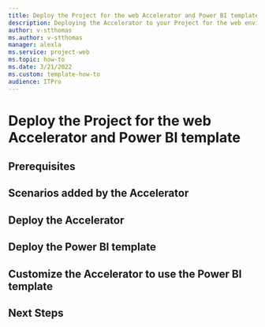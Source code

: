 ```yaml
---
title: Deploy the Project for the web Accelerator and Power BI template
description: Deploying the Accelerator to your Project for the web environment adds . Add a Power BI template for extra reporting options. Customize the Accelerator to use the Power BI template.   
author: v-stthomas
ms.author: v-stthomas
manager: alexla
ms.service: project-web
ms.topic: how-to
ms.date: 3/21/2022
ms.custom: template-how-to
audience: ITPro
---
```


# Deploy the Project for the web Accelerator and Power BI template

## Prerequisites

## Scenarios added by the Accelerator

## Deploy the Accelerator

## Deploy the Power BI template

## Customize the Accelerator to use the Power BI template

## Next Steps
